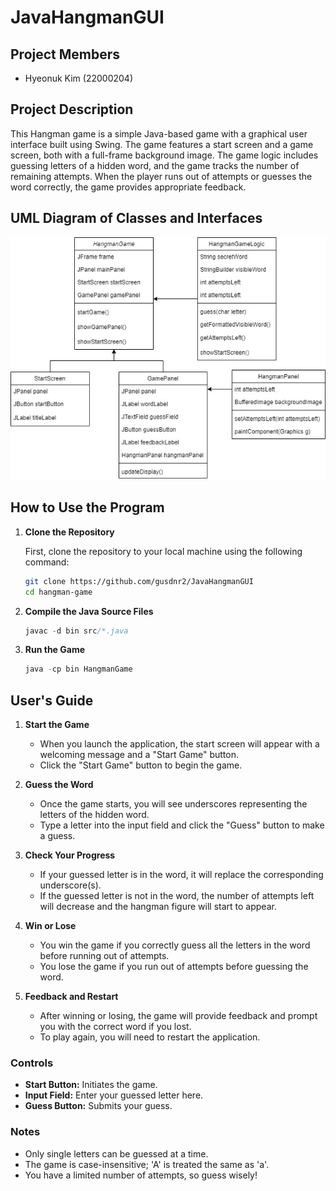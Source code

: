 # JavaHangmanGUI

## Project Members

- Hyeonuk Kim (22000204)


## Project Description

This Hangman game is a simple Java-based game with a graphical user interface built using Swing. The game features a start screen and a game screen, both with a full-frame background image. The game logic includes guessing letters of a hidden word, and the game tracks the number of remaining attempts. When the player runs out of attempts or guesses the word correctly, the game provides appropriate feedback.

## UML Diagram of Classes and Interfaces
![UML Diagram](./Hangman.jpg)

## How to Use the Program

1. **Clone the Repository**

   First, clone the repository to your local machine using the following command:

   ```bash
   git clone https://github.com/gusdnr2/JavaHangmanGUI
   cd hangman-game

2. **Compile the Java Source Files**
   ```java
   javac -d bin src/*.java

3. **Run the Game**
   ```java
   java -cp bin HangmanGame

## User's Guide

1. **Start the Game**
   - When you launch the application, the start screen will appear with a welcoming message and a "Start Game" button.
   - Click the "Start Game" button to begin the game.

2. **Guess the Word**
   - Once the game starts, you will see underscores representing the letters of the hidden word.
   - Type a letter into the input field and click the "Guess" button to make a guess.

3. **Check Your Progress**
   - If your guessed letter is in the word, it will replace the corresponding underscore(s).
   - If the guessed letter is not in the word, the number of attempts left will decrease and the hangman figure will start to appear.

4. **Win or Lose**
   - You win the game if you correctly guess all the letters in the word before running out of attempts.
   - You lose the game if you run out of attempts before guessing the word.

5. **Feedback and Restart**
   - After winning or losing, the game will provide feedback and prompt you with the correct word if you lost.
   - To play again, you will need to restart the application.

### Controls

- **Start Button:** Initiates the game.
- **Input Field:** Enter your guessed letter here.
- **Guess Button:** Submits your guess.

### Notes

- Only single letters can be guessed at a time.
- The game is case-insensitive; 'A' is treated the same as 'a'.
- You have a limited number of attempts, so guess wisely!
